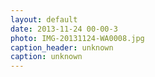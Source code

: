 ```yaml
---
layout: default
date: 2013-11-24 00-00-3
photo: IMG-20131124-WA0008.jpg
caption_header: unknown
caption: unknown
---
```


